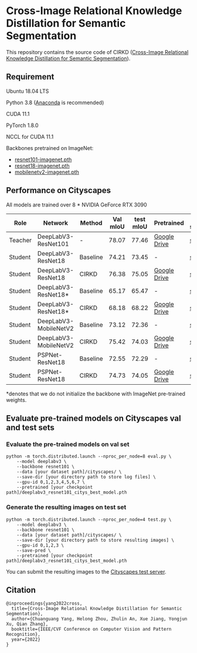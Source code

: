 #  Cross-Image Relational Knowledge Distillation for Semantic Segmentation

This repository contains the source code of CIRKD ([Cross-Image Relational Knowledge Distillation for Semantic Segmentation](https://arxiv.org/pdf/2204.06986.pdf)).



## Requirement


Ubuntu 18.04 LTS

Python 3.8 ([Anaconda](https://www.anaconda.com/) is recommended)

CUDA 11.1

PyTorch 1.8.0

NCCL for CUDA 11.1

Backbones pretrained on ImageNet:
* [resnet101-imagenet.pth](https://drive.google.com/file/d/1V8-E4wm2VMsfnNiczSIDoSM7JJBMARkP/view?usp=sharing) 
* [resnet18-imagenet.pth](https://drive.google.com/file/d/1_i0n3ZePtQuh66uQIftiSwN7QAUlFb8_/view?usp=sharing) 
* [mobilenetv2-imagenet.pth](https://drive.google.com/file/d/12EDZjDSCuIpxPv-dkk1vrxA7ka0b0Yjv/view?usp=sharing) 

## Performance on Cityscapes

All models are trained over 8 * NVIDIA GeForce RTX 3090

| Role | Network |Method | Val mIoU|test mIoU|Pretrained |train script |
| -- | -- | -- |-- |-- |-- |-- |
|  Teacher | DeepLabV3-ResNet101|-|78.07 |77.46 |[Google Drive](https://drive.google.com/file/d/1zUdhYPYCDCclWU3Wo7GbbTlM8ibQ_UC1/view?usp=sharing) |[sh](https://github.com/winycg/CIRKD/tree/main/train_scripts/train_baseline/deeplabv3_res101.sh)|
| Student| DeepLabV3-ResNet18|Baseline| 74.21 | 73.45|- |[sh](https://github.com/winycg/CIRKD/tree/main/train_scripts/train_baseline/deeplabv3_res18.sh)|
| Student| DeepLabV3-ResNet18|CIRKD| 76.38 |75.05|[Google Drive](https://drive.google.com/file/d/1ebP28XJWJNDbU9OmnfT7x2JJWHWaDFMi/view?usp=sharing) |[sh](https://github.com/winycg/CIRKD/tree/main/train_scripts/train_kd/deeplabv3_res18.sh)|
| Student| DeepLabV3-ResNet18*|Baseline|65.17 |65.47  |-|[sh](https://github.com/winycg/CIRKD/tree/main/train_scripts/train_baseline/deeplabv3_res18_unpretrained.sh)|
| Student| DeepLabV3-ResNet18*|CIRKD|68.18|68.22|[Google Drive](https://drive.google.com/file/d/19mXtHup8HE9gH1DIfb9A7AA5kjYJyOag/view?usp=sharing) |[sh](https://github.com/winycg/CIRKD/tree/main/train_scripts/train_kd/deeplabv3_res18_unpretrained.sh)|
| Student| DeepLabV3-MobileNetV2|Baseline|73.12|72.36|- |[sh](https://github.com/winycg/CIRKD/tree/main/train_scripts/train_baseline/deeplabv3_mbv2.sh)|
| Student| DeepLabV3-MobileNetV2|CIRKD|75.42|74.03|[Google Drive](https://drive.google.com/file/d/1iw8GXxj612C_nRtBdS72kgIZ5nYOU1Ys/view?usp=sharing) |[sh](https://github.com/winycg/CIRKD/tree/main/train_scripts/train_kd/deeplabv3_mbv2.sh)|
| Student| PSPNet-ResNet18|Baseline|72.55|72.29|- |[sh](https://github.com/winycg/CIRKD/tree/main/train_scripts/train_baseline/deeplabv3_mbv2.sh)|
| Student| PSPNet-ResNet18|CIRKD|74.73|74.05|[Google Drive](https://drive.google.com/file/d/1zfpWVfzOpeVG7_WjeQPGB0rDl_XQX8ZG/view?usp=sharing) |[sh](https://github.com/winycg/CIRKD/tree/main/train_scripts/train_kd/pspnet_res18.sh)|

*denotes that we do not initialize the backbone with ImageNet pre-trained weights.

## Evaluate pre-trained models on Cityscapes val and test sets

### Evaluate the pre-trained models on val set
```
python -m torch.distributed.launch --nproc_per_node=8 eval.py \
    --model deeplabv3 \
    --backbone resnet101 \
    --data [your dataset path]/cityscapes/ \
    --save-dir [your directory path to store log files] \
    --gpu-id 0,1,2,3,4,5,6,7 \
    --pretrained [your checkpoint path]/deeplabv3_resnet101_citys_best_model.pth
```

### Generate the resulting images on test set
```
python -m torch.distributed.launch --nproc_per_node=4 test.py \
    --model deeplabv3 \
    --backbone resnet101 \
    --data [your dataset path]/cityscapes/ \
    --save-dir [your directory path to store resulting images] \
    --gpu-id 0,1,2,3 \
    --save-pred \
    --pretrained [your checkpoint path]/deeplabv3_resnet101_citys_best_model.pth
```
You can submit the resulting images to the [Cityscapes test server](https://www.cityscapes-dataset.com/submit/).
## Citation

```
@inproceedings{yang2022cross,
  title={Cross-Image Relational Knowledge Distillation for Semantic Segmentation},
  author={Chuanguang Yang, Helong Zhou, Zhulin An, Xue Jiang, Yongjun Xu, Qian Zhang},
  booktitle={IEEE/CVF Conference on Computer Vision and Pattern Recognition},
  year={2022}
}
```



